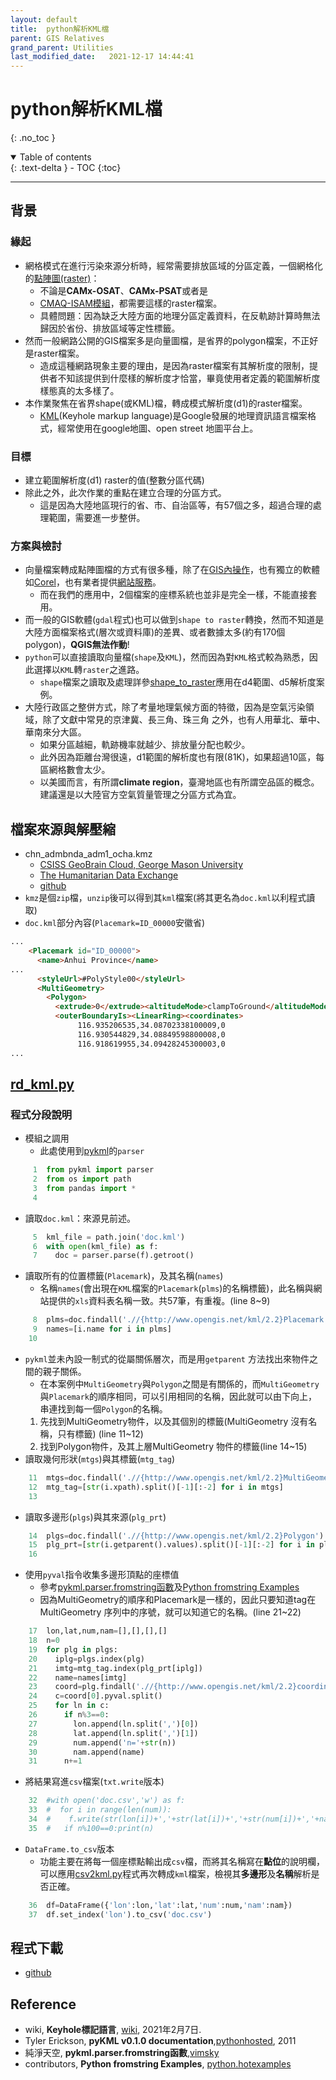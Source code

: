 ```yaml
---
layout: default
title:  python解析KML檔
parent: GIS Relatives
grand_parent: Utilities
last_modified_date:   2021-12-17 14:44:41
---
```

# python解析KML檔
{: .no_toc }

<details open markdown="block">
  <summary>
    Table of contents
  </summary>
  {: .text-delta }
- TOC
{:toc}
</details>

---
## 背景

### 緣起
- 網格模式在進行污染來源分析時，經常需要排放區域的分區定義，一個網格化的[點陣圖(raster)](https://zh.wikipedia.org/wiki/%E4%BD%8D%E5%9B%BE)：
  * 不論是**CAMx-OSAT**、**CAMx-PSAT**或者是
  * [CMAQ-ISAM模組]()，都需要這樣的raster檔案。
  * 具體問題：因為缺乏大陸方面的地理分區定義資料，在反軌跡計算時無法歸因於省份、排放區域等定性標籤。
- 然而一般網路公開的GIS檔案多是向量圖檔，是省界的polygon檔案，不正好是raster檔案。
  - 造成這種網路現象主要的理由，是因為raster檔案有其解析度的限制，提供者不知該提供到什麼樣的解析度才恰當，畢竟使用者定義的範圍解析度樣態真的太多樣了。
- 本作業聚焦在省界shape(或KML)檔，轉成模式解析度(d1)的raster檔案。
  * [KML](https://zh.wikipedia.org/wiki/KML)(Keyhole markup language)是Google發展的地理資訊語言檔案格式，經常使用在google地圖、open street 地圖平台上。

### 目標
- 建立範圍解析度(d1) raster的值(整數分區代碼)
- 除此之外，此次作業的重點在建立合理的分區方式。
  - 這是因為大陸地區現行的省、市、自治區等，有57個之多，超過合理的處理範圍，需要進一步整併。  

### 方案與檢討
- 向量檔案轉成點陣圖檔的方式有很多種，除了在[GIS內操作](https://www.youtube.com/watch?v=REEoiWhnOC4)，也有獨立的軟體如[Corel](http://product.corel.com/help/CorelDRAW/540240626/Main/CT/Doc/wwhelp/wwhimpl/common/html/wwhelp.htm?context=CorelDRAW_Help&file=CorelDRAW-Converting-vector-graphics-to-bitmaps.html)，也有業者提供[網站服務](https://mygeodata.cloud/converter/)。
  * 而在我們的應用中，2個檔案的座標系統也並非是完全一樣，不能直接套用。
- 而一般的GIS軟體(`gdal`程式)也可以做到`shape to raster`轉換，然而不知道是大陸方面檔案格式(層次或資料庫)的差異、或者數據太多(約有170個polygon)，**QGIS無法作動**!
- `python`可以直接讀取向量檔(`shape`及`KML`)，然而因為對`KML`格式較為熟悉，因此選擇以`KML`轉`raster`之進路。
  * `shape`檔案之讀取及處理詳參[shape_to_raster](https://www.evernote.com/shard/s125/sh/80584516-ae2c-e301-5128-0d45e49b97c1/abd5919c278850a9fc0273cf90324ce3)應用在d4範圍、d5解析度案例。
- 大陸行政區之整併方式，除了考量地理氣候方面的特徵，因為是空氣污染領域，除了文獻中常見的京津冀、長三角、珠三角 之外，也有人用華北、華中、華南來分大區。
  * 如果分區越細，軌跡機率就越少、排放量分配也較少。
  * 此外因為距離台灣很遠，d1範圍的解析度也有限(81K)，如果超過10區，每區網格數會太少。
  * 以美國而言，有所謂**climate region**，臺灣地區也有所謂空品區的概念。 建議還是以大陸官方空氣質量管理之分區方式為宜。

## 檔案來源與解壓縮
- chn_admbnda_adm1_ocha.kmz
  - [CSISS GeoBrain Cloud, George Mason University](https://cloud.csiss.gmu.edu/uddi/th/dataset/china-administrative-boundaries)
  - [The Humanitarian Data Exchange](https://data.humdata.org/dataset/china-administrative-boundaries)
  - [github](https://github.com/edwenger/2019-nCoV/find/master)
- `kmz`是個`zip`檔，`unzip`後可以得到其`kml`檔案(將其更名為`doc.kml`以利程式讀取)
- `doc.kml`部分內容(`Placemark=ID_00000`安徽省)

```html
...
    <Placemark id="ID_00000">
      <name>Anhui Province</name>
...
      <styleUrl>#PolyStyle00</styleUrl>
      <MultiGeometry>
        <Polygon>
          <extrude>0</extrude><altitudeMode>clampToGround</altitudeMode>
          <outerBoundaryIs><LinearRing><coordinates> 
               116.935206535,34.08702338100009,0 
               116.930544829,34.08849598800008,0 
               116.918619955,34.09428245300003,0                
...               
```

## [rd_kml.py](https://github.com/sinotec2/cmaq_relatives/blob/master/land/gridmask/rd_kml.py)

### 程式分段說明
- 模組之調用
  - 此處使用到[pykml](https://pythonhosted.org/pykml/)的`parser`

```python
     1	from pykml import parser
     2	from os import path
     3	from pandas import *
     4	
```
- 讀取`doc.kml`：來源見前述。

```python
     5	kml_file = path.join('doc.kml')
     6	with open(kml_file) as f:
     7	  doc = parser.parse(f).getroot()
```
- 讀取所有的位置標籤(`Placemark`)，及其名稱(`names`)
  - 名稱`names`(會出現在`KML`檔案的`Placemark`(`plms`)的名稱標籤)，此名稱與網站提供的`xls`資料表名稱一致。共57筆，有重複。(line 8~9)

```python
     8	plms=doc.findall('.//{http://www.opengis.net/kml/2.2}Placemark')
     9	names=[i.name for i in plms]
    10	
```
- `pykml`並未內設一制式的從屬關係層次，而是用`getparent` 方法找出來物件之間的親子關係。
  - 在本案例中`MultiGeometry`與`Polygon`之間是有關係的，而`MultiGeometry`與`Placemark`的順序相同，可以引用相同的名稱，因此就可以由下向上，串連找到每一個`Polygon`的名稱。
  1. 先找到MultiGeometry物件，以及其個別的標籤(MultiGeometry 沒有名稱，只有標籤) (line 11~12)
  2. 找到Polygon物件，及其上層MultiGeometry 物件的標籤(line 14~15)
- 讀取幾何形狀(`mtgs`)與其標籤(`mtg_tag`)

```python
    11	mtgs=doc.findall('.//{http://www.opengis.net/kml/2.2}MultiGeometry')
    12	mtg_tag=[str(i.xpath).split()[-1][:-2] for i in mtgs]
    13	
```
- 讀取多邊形(`plgs`)與其來源(`plg_prt`)

```python
    14	plgs=doc.findall('.//{http://www.opengis.net/kml/2.2}Polygon')
    15	plg_prt=[str(i.getparent().values).split()[-1][:-2] for i in plgs]
    16	
```
- 使用`pyval`指令收集多邊形頂點的座標值
  - 參考[pykml.parser.fromstring函數](https://vimsky.com/zh-tw/examples/detail/python-ex-pykml.parser---fromstring-function.html)及[Python fromstring Examples](https://python.hotexamples.com/examples/pykml.parser/-/fromstring/python-fromstring-function-examples.html)
  - 因為MultiGeometry的順序和Placemark是一樣的，因此只要知道tag在MultiGeometry 序列中的序號，就可以知道它的名稱。(line 21~22)  

```python
    17	lon,lat,num,nam=[],[],[],[]
    18	n=0
    19	for plg in plgs:
    20	  iplg=plgs.index(plg)
    21	  imtg=mtg_tag.index(plg_prt[iplg])
    22	  name=names[imtg]
    23	  coord=plg.findall('.//{http://www.opengis.net/kml/2.2}coordinates')
    24	  c=coord[0].pyval.split()
    25	  for ln in c:
    26	    if n%3==0:
    27	      lon.append(ln.split(',')[0])
    28	      lat.append(ln.split(',')[1])
    29	      num.append('n='+str(n))
    30	      nam.append(name)
    31	    n+=1
```
- 將結果寫進`csv`檔案(`txt.write`版本)

```python
    32	#with open('doc.csv','w') as f:
    33	#  for i in range(len(num)):
    34	#    f.write(str(lon[i])+','+str(lat[i])+','+str(num[i])+','+nam[i]+'\n')
    35	#   if n%100==0:print(n)
```
- `DataFrame.to_csv`版本
  - 功能主要在將每一個座標點輸出成`csv`檔，而將其名稱寫在**點位**的說明欄，可以應用[csv2kml.py]()程式再次轉成`kml`檔案，檢視其**多邊形**及**名稱**解析是否正確。

```python
    36	df=DataFrame({'lon':lon,'lat':lat,'num':num,'nam':nam})
    37	df.set_index('lon').to_csv('doc.csv')
```
## 程式下載
- [github](https://github.com/sinotec2/cmaq_relatives/blob/master/land/gridmask/rd_kml.py)

## Reference
- wiki, **Keyhole標記語言**, [wiki](https://zh.wikipedia.org/wiki/KML), 2021年2月7日.
- Tyler Erickson, **pyKML v0.1.0 documentation**,[pythonhosted](https://pythonhosted.org/pykml/), 2011
- 純淨天空, **pykml.parser.fromstring函數**,[vimsky](https://vimsky.com/zh-tw/examples/detail/python-ex-pykml.parser---fromstring-function.html)
- contributors, **Python fromstring Examples**, [python.hotexamples](https://python.hotexamples.com/examples/pykml.parser/-/fromstring/python-fromstring-function-examples.html)